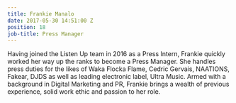 ```yaml
---
title: Frankie Manalo
date: 2017-05-30 14:51:00 Z
position: 18
job-title: Press Manager
---
```


Having joined the Listen Up team in 2016 as a Press Intern, Frankie quickly worked her way up the ranks to become a Press Manager. She handles press duties for the likes of Waka Flocka Flame, Cedric Gervais, NAATIONS, Fakear, DJDS as well as leading electronic label, Ultra Music. Armed with a background in Digital Marketing and PR, Frankie brings a wealth of previous experience, solid work ethic and passion to her role.